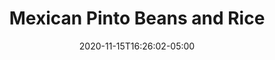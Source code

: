 ---
layout: recipe
date: 2020-11-15T16:26:02-05:00   
title:  "Mexican Pinto Beans and Rice" # The title of your awesome recipe
image: mexican-pinto-beans-and-rice.jpg # Name of image in recipe bundle
imagecredit: https://www.dinneratthezoo.com/mexican-rice-and-cantina-beans/#wprm-recipe-container-8053 # URL to image source page, website, or creator
YouTubeID:  # The F2SYDXV1W1w part of https://www.youtube.com/watch?v=F2SYDXV1W1w
authorName: Sara # Name of the recipe/article author
authorURL: https://www.dinneratthezoo.com/about-me-contact-info/ # URL of their home website
sourceName: Dinner at the Zoo # Name of the source website
sourceURL: https://www.dinneratthezoo.com/mexican-rice-and-cantina-beans/#wprm-recipe-container-8053 # Actual URL of the recipe itself
category: # The type of meal or course your recipe is about. For example: "dinner", "entree", or "dessert".
cuisine: Mexican # The region associated with your recipe. For example, "French", Mediterranean", or "American".
tags: # You don't have to have 3, feel free to have 10, 1, or none
  - mexican
  - side

components:
- Mexican Pinto Beans
- Mexican Rice

directions:
- Make the rice
- Make the beans

---